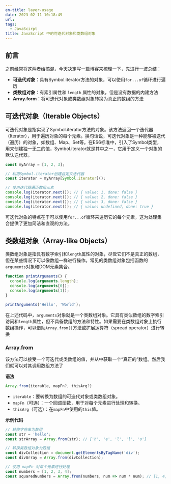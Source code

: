 ```yaml
---
en-title: layer-usage
date: 2023-02-11 10:18:49
url: 
tags:
  - JavaScirpt
title: JavaScript 中的可迭代对象和类数组对象
---
```

## 前言

之前经常将这两者给搞混，今天决定写一篇博客来梳理一下，先进行一波总结：

- **可迭代对象**：具有Symbol.iterator方法的对象，可以使用`for...of`循环进行遍历
- **类数组对象**：有索引属性和 `length` 属性的对象，但是没有数据的内建方法
- **Array.form**：将可迭代对象或类数组对象转换为真正的数组的方法

## 可迭代对象（Iterable Objects）

可迭代对象是指实现了Symbol.iterator方法的对象。该方法返回一个迭代器（Iterator），用于遍历对象的每个元素。换句话说，可迭代对象是一种能够被迭代（遍历）的对象，如数组、Map、Set等。在ES6标准中，引入了Symbol类型，用来创建独一无二的值，Symbol.iterator就是其中之一，它用于定义一个对象的默认迭代器。

```js
const myArray = [1, 2, 3];

// 利用Symbol.iterator创建自定义迭代器
const iterator = myArray[Symbol.iterator]();

// 使用迭代器遍历数组元素
console.log(iterator.next()); // { value: 1, done: false }
console.log(iterator.next()); // { value: 2, done: false }
console.log(iterator.next()); // { value: 3, done: false }
console.log(iterator.next()); // { value: undefined, done: true }
```

可迭代对象的特点在于可以使用`for...of`循环来遍历它的每个元素，这为处理集合提供了更加简洁和直观的方法。

## 类数组对象（Array-like Objects）

类数组对象是指具有数字索引和`length`属性的对象，尽管它们不是真正的数组，但在某些情况下可以像数组一样进行操作。常见的类数组对象包括函数的`arguments`对象和DOM元素集合。

```js
function printArguments() {
  console.log(arguments.length);
  console.log(arguments[0]);
  console.log(arguments[1]);
}

printArguments('Hello', 'World');
```

在上述代码中，`arguments`对象就是一个类数组对象。它具有类似数组的数字索引访问和`length`属性，但不具备数组的方法和特性。如果需要在类数组对象上执行数组操作，可以借助`Array.from()`方法或扩展运算符（spread operator）进行转换

### Array.from

该方法可以接受一个可迭代或类数组的值，并从中获取一个“真正的”数组。然后我们就可以对其调用数组方法了

**语法**

```js
Array.from(iterable, mapFn?, thisArg?)
```

- `iterable`：要转换为数组的可迭代对象或类数组对象。
- `mapFn`（可选）：一个回调函数，用于对每个元素进行处理和转换。
- `thisArg`（可选）：在`mapFn`中使用的`this`值。

**示例代码**

```js
// 转换字符串为数组
const str = 'hello';
const strArray = Array.from(str); // ['h', 'e', 'l', 'l', 'o']

// 转换类数组对象为数组
const divCollection = document.getElementsByTagName('div');
const divArray = Array.from(divCollection);

// 使用 mapFn 对每个元素进行处理
const numbers = [1, 2, 3, 4];
const squaredNumbers = Array.from(numbers, num => num * num); // [1, 4, 9, 16]
```

